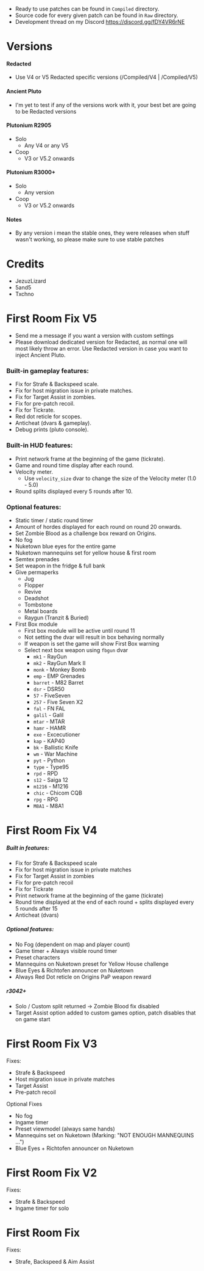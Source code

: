 - Ready to use patches can be found in `Compiled` directory.
- Source code for every given patch can be found in `Raw` directory.
- Development thread on my Discord https://discord.gg/fDY4VR6rNE

# Versions
#### Redacted
- Use V4 or V5 Redacted specific versions (/Compiled/V4 | /Compiled/V5)
#### Ancient Pluto
- I'm yet to test if any of the versions work with it, your best bet are going to be Redacted versions
#### Plutonium R2905
- Solo
    * Any V4 or any V5
- Coop
    * V3 or V5.2 onwards
#### Plutonium R3000+
- Solo
    * Any version
- Coop
    * V3 or V5.2 onwards
#### Notes
- By any version i mean the stable ones, they were releases when stuff wasn't working, so please make sure to use stable patches

# Credits
- JezuzLizard
- 5and5
- Txchno

# First Room Fix V5
- Send me a message if you want a version with custom settings
- Please download dedicated version for Redacted, as normal one will most likely throw an error. Use Redacted version in case you want to inject Ancient Pluto.

### Built-in gameplay features:
- Fix for Strafe & Backspeed scale.
- Fix for host migration issue in private matches.
- Fix for Target Assist in zombies.
- Fix for pre-patch recoil.
- Fix for Tickrate.
- Red dot reticle for scopes.
- Anticheat (dvars & gameplay).
- Debug prints (pluto console).

### Built-in HUD features:
- Print network frame at the beginning of the game (tickrate).
- Game and round time display after each round.
- Velocity meter.
    * Use `velocity_size` dvar to change the size of the Velocity meter (1.0 - 5.0)
- Round splits displayed every 5 rounds after 10.

### Optional features:
- Static timer / static round timer
- Amount of hordes displayed for each round on round 20 onwards.
- Set Zombie Blood as a challenge box reward on Origins.
- No fog
- Nuketown blue eyes for the entire game
- Nuketown mannequins set for yellow house & first room
- Semtex prenades
- Set weapon in the fridge & full bank
- Give permaperks
    - Jug
    - Flopper
    - Revive
    - Deadshot
    - Tombstone
    - Metal boards
    - Raygun (Tranzit & Buried)
- First Box module
    * First box module will be active until round 11
    * Not setting the dvar will result in box behaving normally
    * If weapon is set the game will show First Box warning
    * Select next box weapon using `fbgun` dvar
        + `mk1` - RayGun
        + `mk2` - RayGun Mark II
        + `monk` - Monkey Bomb
        + `emp` - EMP Grenades
        + `barret` - M82 Barret
        + `dsr` - DSR50
        + `57` - FiveSeven
        + `257` - Five Seven X2
        + `fal` - FN FAL
        + `galil` - Galil
        + `mtar` - MTAR
        + `hamr` - HAMR
        + `exe` - Excecutioner
        + `kap` - KAP40
        + `bk` - Ballistic Knife
        + `wm` - War Machine
        + `pyt` - Python
        + `type` - Type95
        + `rpd` - RPD
        + `s12` - Saiga 12
        + `m1216` - M1216
        + `chic` - Chicom CQB
        + `rpg` - RPG
        + `M8A1` - M8A1

# First Room Fix V4

##### Built in features:
- Fix for Strafe & Backspeed scale
- Fix for host migration issue in private matches
- Fix for Target Assist in zombies
- Fix for pre-patch recoil
- Fix for Tickrate
- Print network frame at the beginning of the game (tickrate)
- Round time displayed at the end of each round + splits displayed every 5 rounds after 15
- Anticheat (dvars)

##### Optional features:
- No Fog (dependent on map and player count)
- Game timer + Always visible round timer
- Preset characters
- Mannequins on Nuketown preset for Yellow House challenge
- Blue Eyes & Richtofen announcer on Nuketown
- Always Red Dot reticle on Origins PaP weapon reward
##### r3042+
- Solo / Custom split returned -> Zombie Blood fix disabled
- Target Assist option added to custom games option, patch disables that on game start

# First Room Fix V3
Fixes:
- Strafe & Backspeed
- Host migration issue in private matches
- Target Assist
- Pre-patch recoil

Optional Fixes
- No fog
- Ingame timer
- Preset viewmodel (always same hands)
- Mannequins set on Nuketown (Marking: "NOT ENOUGH MANNEQUINS ...")
- Blue Eyes + Richtofen announcer on Nuketown

# First Room Fix V2
Fixes:
- Strafe & Backspeed
- Ingame timer for solo

# First Room Fix
Fixes:
- Strafe, Backspeed & Aim Assist
